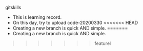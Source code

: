  gitskills

- This is learning record.
- On this day, try to upload code-20200330
<<<<<<< HEAD
- Creating a new branch is quick AND simple. 
=======
- Creating a new branch is quick AND simple.
>>>>>>> featurel
